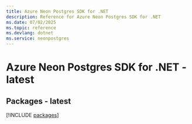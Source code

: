 ```yaml
---
title: Azure Neon Postgres SDK for .NET
description: Reference for Azure Neon Postgres SDK for .NET
ms.date: 07/02/2025
ms.topic: reference
ms.devlang: dotnet
ms.service: neonpostgres
---
```

# Azure Neon Postgres SDK for .NET - latest
## Packages - latest
[!INCLUDE [packages](neon-postgres-index.md)]